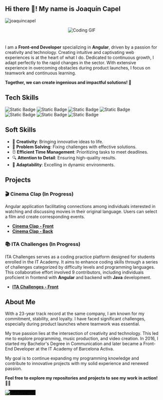 ## Hi there 👋! My name is Joaquín Capel

<p align="left"> <img src="https://komarev.com/ghpvc/?username=joaquincapel&label=Profile%20views&color=0e75b6&style=flat" alt="joaquincapel" /> </p>

<div id="header" align="center">
  <img src="https://media.giphy.com/media/L8K62iTDkzGX6/giphy.gif" alt="Coding GIF"/>
</div>

#
I am a **Front-end Developer** specializing in **Angular**, driven by a passion for creativity and technology. Creating intuitive and captivating web experiences
is at the heart of what I do. Dedicated to continuous growth, I adapt perfectly to the rapid changes in the sector. With extensive experience in overcoming obstacles during product launches, I focus on teamwork and continuous learning.

**Together, we can create ingenious and impactful solutions! 🚀**


## Tech Skills
![Static Badge](https://img.shields.io/badge/Angular-magenta?style=for-the-badge&logo=Angular&logoColor=magenta&labelColor=black)
![Static Badge](https://img.shields.io/badge/TypeScript-blue?style=for-the-badge&logo=Typescript&labelColor=black)
![Static Badge](https://img.shields.io/badge/JavaScript-yellow?style=for-the-badge&logo=JavaScript&logoColor=yellow&labelColor=black)
![Static Badge](https://img.shields.io/badge/HTML-orange?style=for-the-badge&logo=html5&logoColor=orange&labelColor=black)
![Static Badge](https://img.shields.io/badge/CSS-%23264de4?style=for-the-badge&logo=css3&logoColor=%23264de4&labelColor=black)
![Static Badge](https://img.shields.io/badge/Bootstrap-purple?style=for-the-badge&logo=Bootstrap&logoColor=purple&labelColor=black)
![Static Badge](https://img.shields.io/badge/NodeJs-green?style=for-the-badge&logo=Node.js&labelColor=black)


## Soft Skills

- 🎨 **Creativity**: Bringing innovative ideas to life.
- 🧩 **Problem Solving**: Fixing challenges with effective solutions.
- ⏰ **Efficient Time Management**: Prioritizing tasks to meet deadlines.
- 🔍 **Attention to Detail**: Ensuring high-quality results.
- 🌟 **Adaptability**: Excelling in dynamic environments.


## Projects

### 🎬 Cinema Clap (In Progress)
Angular application facilitating connections among individuals interested in watching and discussing movies in their original language. Users can select a film and create corresponding events.

- **[Cinema Clap - Front](https://github.com/JoaquinCapel/cinemaclapfront)**
- **[Cinema Clap - Back](https://github.com/JoaquinCapel/cinemaclapback)**

### 📚 ITA Challenges (In Progress)
ITA Challenges serves as a coding practice platform designed for students enrolled in the IT Academy. It aims to enhance coding skills through a series of challenges categorized by difficulty levels and programming languages. This collaborative effort involved 9 contributors, including individuals proficient in frontend with **Angular** and backend with **Java** development.

- **[ITA Challenges - Front](https://github.com/IT-Academy-BCN/ita-challenges-frontend)**


## About Me

With a 23-year track record at the same company, I am known for my commitment, stability, and loyalty. I have faced significant challenges, especially during product launches where teamwork was essential.

My true passion lies at the intersection of creativity and technology. This led me to explore programming, music production, and video creation. In 2016, I started my Bachelor's Degree in Communication and later became a Front-End Developer at the IT Academy of Barcelona Activa.

My goal is to continue expanding my programming knowledge and contribute to innovative projects with my solid experience and renewed passion.


**Feel free to explore my repositories and projects to see my work in action!** 🕵️‍♂️

<p><img align="center" style="background-color: black" src="https://github-readme-stats.vercel.app/api/top-langs?username=joaquincapel&show_icons=true&locale=en&layout=compact" alt="joaquincapel" /></p>

